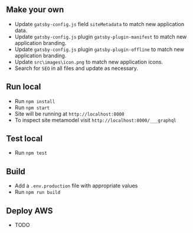 ## Make your own
- Update `gatsby-config.js` field `siteMetadata` to match new application data.
- Update `gatsby-config.js` plugin `gatsby-plugin-manifest` to match new application branding.
- Update `gatsby-config.js` plugin `gatsby-plugin-offline` to match new application branding.
- Update `src\images\icon.png` to match new application icons.
- Search for `SEO` in all files and update as necessary.

## Run local
- Run `npm install`
- Run `npm start`
- Site will be running at `http://localhost:8000`
- To inspect site metamodel visit `http://localhost:8000/___graphql`

## Test local
- Run `npm test`

## Build
- Add a `.env.production` file with appropriate values
- Run `npm run build`

## Deploy AWS
- TODO
